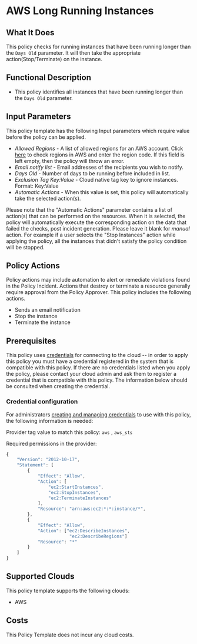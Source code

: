 # AWS Long Running Instances

## What It Does

This policy checks for running instances that have been running longer than the `Days Old` parameter. It will then take the appropriate action(Stop/Terminate) on the instance.

## Functional Description

- This policy identifies all instances that have been running longer than the `Days Old` parameter.

## Input Parameters

This policy template has the following Input parameters which require value before
the policy can be applied.

- *Allowed Regions* - A list of allowed regions for an AWS account. Click [here](https://docs.aws.amazon.com/AWSEC2/latest/UserGuide/using-regions-availability-zones.html#concepts-available-regions) to check regions in AWS and enter the region code. If this field is left empty, then the policy will throw an error.
- *Email notify list* - Email addresses of the recipients you wish to notify.
- *Days Old* - Number of days to be running before included in list.
- *Exclusion Tag Key:Value* - Cloud native tag key to ignore instances. Format: Key:Value
- *Automatic Actions* - When this value is set, this policy will automatically take the selected action(s).

Please note that the "Automatic Actions" parameter contains a list of action(s) that can be performed on the resources. When it is selected, the policy will automatically execute the corresponding action on the data that failed the checks, post incident generation. Please leave it blank for *manual* action.
For example if a user selects the "Stop Instances" action while applying the policy, all the instances that didn't satisfy the policy condition will be stopped.

## Policy Actions

Policy actions may include automation to alert or remediate violations found in the
 Policy Incident. Actions that destroy or terminate a resource generally require
 approval from the Policy Approver. This policy includes the following actions.

- Sends an email notification
- Stop the instance
- Terminate the instance

## Prerequisites

This policy uses [credentials](https://docs.rightscale.com/policies/users/guides/credential_management.html)
for connecting to the cloud -- in order to apply this policy you must have a
 credential registered in the system that is compatible with this policy. If
 there are no credentials listed when you apply the policy, please contact your
 cloud admin and ask them to register a credential that is compatible with this
  policy. The information below should be consulted when creating the credential.

### Credential configuration

For administrators [creating and managing credentials](https://docs.rightscale.com/policies/users/guides/credential_management.html)
to use with this policy, the following information is needed:

Provider tag value to match this policy: `aws` , `aws_sts`

Required permissions in the provider:

```javascript
{
    "Version": "2012-10-17",
    "Statement": [
        {
            "Effect": "Allow",
            "Action": [
                "ec2:StartInstances",
                "ec2:StopInstances",
                "ec2:TerminateInstances"
            ],
            "Resource": "arn:aws:ec2:*:*:instance/*",
        },
        {
            "Effect": "Allow",
            "Action": ["ec2:DescribeInstances",
                        "ec2:DescribeRegions"]
            "Resource": "*"
        }
    ]
}
```

## Supported Clouds

This policy template supports the following clouds:

- AWS

## Costs

This Policy Template does not incur any cloud costs.
